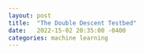 ```yaml
---
layout: post
title:  "The Double Descent Testbed"
date:   2022-15-02 20:35:00 -0400
categories: machine learning
---
```

